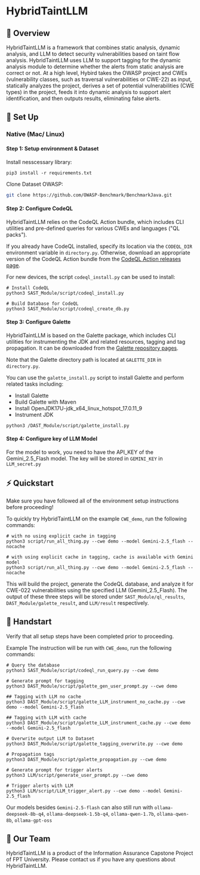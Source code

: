 # HybridTaintLLM

## 👋 Overview

HybridTaintLLM is a framework that combines static analysis, dynamic analysis, and LLM to detect security vulnerabilities based on taint flow analysis. HybridTaintLLM uses LLM to support tagging for the dynamic analysis module to determine whether the alerts from static analysis are correct or not. At a high level, Hybird takes the OWASP project and CWEs (vulnerability classes, such as traversal vulnerabilities or CWE-22) as input, statically analyzes the project, derives a set of potential vulnerabilities (CWE types) in the project, feeds it into dynamic analysis to support alert identification, and then outputs results, eliminating false alerts.


## 🚀 Set Up
### Native (Mac/ Linux)
#### Step 1: Setup environment & Dataset
Install nesscessary library:
```shell
pip3 install -r requirements.txt
```

Clone Dataset OWASP:
```sh
git clone https://github.com/OWASP-Benchmark/BenchmarkJava.git
```
#### Step 2: Configure CodeQL
HybridTaintLLM relies on the CodeQL Action bundle, which includes CLI utilities and pre-defined queries for various CWEs and languages ("QL packs").

If you already have CodeQL installed, specify its location via the `CODEQL_DIR` environment variable in `directory.py`. Otherwise, download an appropriate version of the CodeQL Action bundle from the [CodeQL Action releases page](https://github.com/github/codeql-action/releases).

For new devices, the script `codeql_install.py` can be used to install:
```shell
# Install CodeQL
python3 SAST_Module/script/codeql_install.py

# Build Database for CodeQL
python3 SAST_Module/script/codeql_create_db.py
```

#### Step 3: Configure Galette
HybridTaintLLM is based on the Galette package, which includes CLI utilities for instrumenting the JDK and related resources, tagging and tag propagation. It can be downloaded from the [Galette repository pages](https://github.com/neu-se/galette).

Note that the Galette directory path is located at `GALETTE_DIR` in `directory.py`.

You can use the `galette_install.py` script to install Galette and perform related tasks including:
- Install Galette
- Build Galette with Maven
- Install OpenJDK17U-jdk_x64_linux_hotspot_17.0.11_9
- Instrument JDK
```shell
python3 /DAST_Module/script/galette_install.py
```

#### Step 4: Configure key of LLM Model
For the model to work, you need to have the API_KEY of the Gemini_2.5_Flash model. The key will be stored in `GEMINI_KEY` in `LLM_secret.py`

## ⚡ Quickstart
Make sure you have followed all of the environment setup instructions before proceeding!

To quickly try HybridTaintLLM on the example `CWE_demo`, run the following commands:

```shell
# with no using explicit cache in tagging
python3 script/run_all_thing.py --cwe demo --model Gemini-2.5_flash --nocache 

# with using explicit cache in tagging, cache is available with Gemini model
python3 script/run_all_thing.py --cwe demo --model Gemini-2.5_flash --nocache
```
This will build the project, generate the CodeQL database, and analyze it for CWE-022 vulnerabilities using the specified LLM (Gemini_2.5_Flash). The output of these three steps will be stored under `SAST_Module/ql_results`, `DAST_Module/galette_result`, and `LLM/result` respectively.

## 💫 Handstart 
Verify that all setup steps have been completed prior to proceeding.

Example The instruction will be run with `CWE_demo`, run the following commands:
```shell
# Query the database
python3 SAST_Module/script/codeql_run_query.py --cwe demo

# Generate prompt for tagging
python3 DAST_Module/script/galette_gen_user_prompt.py --cwe demo

## Tagging with LLM no cache
python3 DAST_Module/script/galette_LLM_instrument_no_cache.py --cwe demo --model Gemini-2.5_flash

## Tagging with LLM with cache
python3 DAST_Module/script/galette_LLM_instrument_cache.py --cwe demo --model Gemini-2.5_flash

# Overwrite output LLM to Dataset
python3 DAST_Module/script/galette_tagging_overwrite.py --cwe demo

# Propagation tags
python3 DAST_Module/script/galette_propagation.py --cwe demo

# Generate prompt for trigger alerts
python3 LLM/script/generate_user_prompt.py --cwe demo

# Trigger alerts with LLM
python3 LLM/script/LLM_trigger_alert.py --cwe demo --model Gemini-2.5_flash
```
Our models besides `Gemini-2.5-flash` can also still run with `ollama-deepseek-8b-q4`, `ollama-deepseek-1.5b-q4`, `ollama-qwen-1.7b`, `ollama-qwen-8b`, `ollama-gpt-oss`

## 🤝 Our Team
HybridTaintLLM is a product of the Information Assurance Capstone Project of FPT University. Please contact us if you have any questions about HybridTaintLLM.
